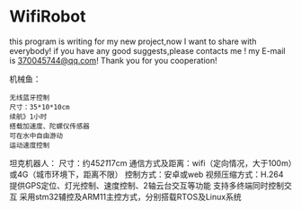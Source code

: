# WifiRobot
this program is writing for my new project,now I want to share with everybody! if you have any good suggests,please contacts me ! my E-mail is 370045744@qq.com! Thank you for you cooperation!


机械鱼：

    无线蓝牙控制
    尺寸：35*10*10cm
    续航》1小时
    搭载加速度、陀螺仪传感器
    可在水中自由游动
    运动速度控制

坦克机器人：
    尺寸：约45*21*17cm
    通信方式及距离：wifi（定向情况，大于100m）或4G（城市环境下，距离不限）
    控制方式：安卓或web
    视频压缩方式：H.264
    提供GPS定位、灯光控制、速度控制、2轴云台交互等功能
    支持多终端同时控制交互
    采用stm32辅控及ARM11主控方式，分别搭载RTOS及Linux系统
